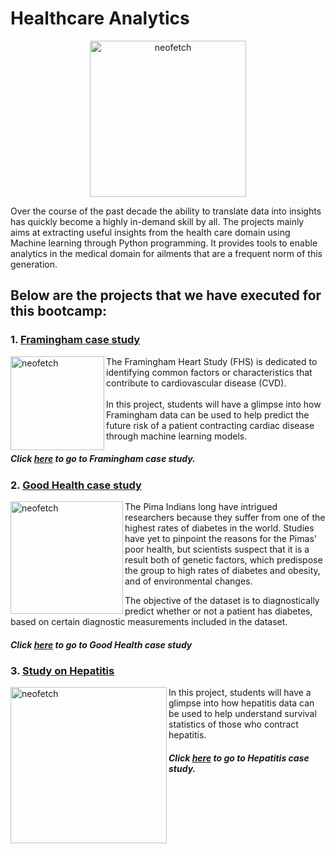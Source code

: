 # Healthcare Analytics
<p align="center">
<img src="https://www.topbots.com/wp-content/uploads/2017/05/enlitic_global_healthcare_1600x700_web-1280x640.jpg" alt="neofetch" align="middle" height="250px">
</p>
Over the course of the past decade the ability to translate data into insights has quickly become a highly in-demand skill by all. The projects mainly aims at extracting useful insights from the health care domain using Machine learning through Python programming. It provides tools to enable analytics in the medical domain for ailments that are a frequent norm of this generation.

## Below are the projects that we have executed for this bootcamp:

### 1. [Framingham case study](./Framingham)

<img src="https://article.images.consumerreports.org/prod/content/dam/CRO%20Images%202018/Health/June/CR-HealthInlinehero-access-heart-attack-stroke-risk-0618.jpg" alt="neofetch" align="left" height="150px">
The Framingham Heart Study (FHS) is dedicated to identifying common factors or characteristics that contribute to cardiovascular disease (CVD). <br />
 <br /> In this project, students will have a glimpse into how Framingham data can be used to help predict the future risk of a patient contracting cardiac disease through machine learning models.

##### Click [here](./Framingham) to go to Framingham case study.

### 2. [Good Health case study](./GoodHealth%20Code%20files)

<img src="https://img.webmd.com/dtmcms/live/webmd/consumer_assets/site_images/article_thumbnails/quizzes/type2_diabetes_rmq/493x335_type2_diabetes_rmq.jpg" alt="neofetch" align="left" height="180px">
The Pima Indians long have intrigued researchers because they suffer from one of the highest rates of diabetes in the world. 
Studies have yet to pinpoint the reasons for the Pimas' poor health, but scientists suspect that it is a result both of genetic factors, which predispose the group to high rates of diabetes and obesity, and of environmental changes.

The objective of the dataset is to diagnostically predict whether or not a patient has diabetes, based on certain diagnostic measurements included in the dataset. <br />

##### Click [here](./GoodHealth%20Code%20files) to go to Good Health case study


### 3. [Study on Hepatitis](./Hepatitis)

<img src="https://www.news-medical.net/image.axd?picture=2017%2F9%2Fshutterstock_463602482.jpg" alt="neofetch" align="left" height="250px">
In this project, students will have a glimpse into how hepatitis data can be used to help understand survival statistics of those who contract hepatitis.<br />

##### Click [here](./Hepatitis) to go to Hepatitis case study.


